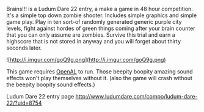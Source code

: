 Brains!!! is a Ludum Dare 22 entry, a make a game in 48 hour competition.
It's a simple top down zombie shooter. Includes simple graphics and simple game play. Play in ten sort-of randomly generated generic purple city levels, fight against hordes of green things coming after your brain counter that you can only assume are zombies. Survive this trial and earn a highscore that is not stored in anyway and you will forget about thirty seconds later.

![http://i.imgur.com/goQ9g.png](http://i.imgur.com/goQ9g.png)

This game requires [OpenAL](http://connect.creativelabs.com/openal/Downloads/Forms/AllItems.aspx) to run. Those beepity boopity amazing sound effects won't play themselves without it. (also the game will crash without the beepity boopity sound effects.)

Ludum Dare 22 entry page http://www.ludumdare.com/compo/ludum-dare-22/?uid=8754